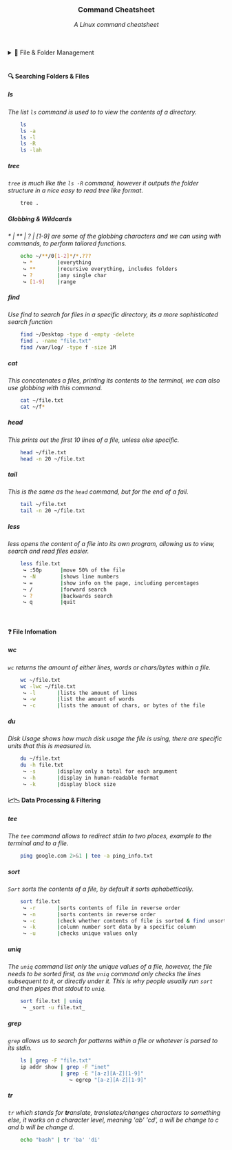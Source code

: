 <div align="center">
    <h3>Command Cheatsheet</h3>
    <p>
        <em>A Linux command cheatsheet</em>
    </p>
</div>

<br>
<br>

<details>
    <summary>📂 File & Folder Management</summary>

|#|Command|Description|Example Link|
|:---|:---|:---|:---|
|FFM-01|`touch`|We use the touch command to create files, we can can create single or multiple files.|[View](#touch)|
|FFM-02|`mkdir`|We can us mkdir to create folders, either single or multiple, as well as entire folder structures.|[View](#mkdir)|
|FFM-03|`mv`|The move command can both move and rename files.|[View](#mv)|
|FFM-04|`cp`|This copies files, it can also copy a file with one name, and paste it as another name.|[View](#cp)|
|FFM-05|`rm`|The remove command, removes files only, however it can remove directories if not careful.|[View](#rm)|
|FFM-06|`rmdir`|Remove Direcctory is much like the `rm` command but for **empty** directories. If a directory is not empty, it will fail.|[View](#rmdir)|

##### touch
```sh 
    touch ~/file.txt
    touch ~/file1.txt ~/file2.txt
    touch ~/file{1..9}.txt
```

##### mkdir
```sh
    mkdir ~/folder
    mkdir ~/folder1 ~/folder2
    mkdir -p ~/folder/subfolder
```

##### mv
```sh
    mv ~/file1 ~/Documents/
    mv ~/file1 ~/file2 ~/Document/
       ↪ <command> <location> <destination>
    mv ~/filee ~/filei
       ↪ <command> <old-name> <new-name>
```

##### cp
```sh
    cp ~/file ~/Documents/
    cp ~/file1 ~/file2 ~/Documents
       ↪ <command> <location> <destination></destination>
```

##### rm
```sh
    rm ~/file
    rm ~/file1 ~/file2
    rm -r ~/folder/file
```

##### rmdir
```sh    
    rmdir ~/folder
```
</details>

<br>

#### 🔍 Searching Folders & Files
##### ls 
_The list `ls` command is used to to view the contents of a directory._

```sh
    ls 
    ls -a
    ls -l
    ls -R
    ls -lah
```

##### tree
_`tree` is much like the `ls -R` command, however it outputs the folder structure in a nice easy to read tree like format._

```sh
    tree .
```
 
##### Globbing & Wildcards
_* | ** | ? | [1-9] are some of the globbing characters and we can using with commands, to perform tailored functions._

```sh
    echo ~/**/0[1-2]*/*.???
     ↪ *        |everything
     ↪ **       |recursive everything, includes folders
     ↪ ?        |any single char
     ↪ [1-9]    |range
```

##### find
_Use find to search for files in a specific directory, its a more sophisticated search function_

```sh
    find ~/Desktop -type d -empty -delete
    find . -name "file.txt"
    find /var/log/ -type f -size 1M
```

##### cat
_This concatenates a files, printing its contents to the terminal, we can also use globbing with this command._

```sh
    cat ~/file.txt
    cat ~/f* 
```

##### head
_This prints out the first 10 lines of a file, unless else specific._

```sh
    head ~/file.txt
    head -n 20 ~/file.txt
```

##### tail
_This is the same as the `head` command, but for the end of a fail._

```sh
    tail ~/file.txt
    tail -n 20 ~/file.txt
```

##### less
_less opens the content of a file into its own program, allowing us to view, search and read files easier._

```sh
    less file.txt
     ↪ :50p      |move 50% of the file
     ↪ -N        |shows line numbers
     ↪ =         |show info on the page, including percentages
     ↪ /         |forward search
     ↪ ?         |backwards search
     ↪ q         |quit
```

<br>

#### ❓ File Infomation
##### wc
_`wc` returns the amount of either lines, words or chars/bytes within a file._

```sh
    wc ~/file.txt
    wc -lwc ~/file.txt 
     ↪ -l       |lists the amount of lines
     ↪ -w       |list the amount of words
     ↪ -c       |lists the amount of chars, or bytes of the file
```

##### du
_Disk Usage shows how much disk usage the file is using, there are specific units that this is measured in._

```sh
    du ~/file.txt 
    du -h file.txt
     ↪ -s       |display only a total for each argument
     ↪ -h       |display in human-readable format
     ↪ -k       |display block size
```

#### 📈📉 Data Processing & Filtering
##### tee
_The `tee` command allows to redirect stdin to two places, example to the terminal and to a file._

```sh
    ping google.com 2>&1 | tee -a ping_info.txt
```

##### sort
_`Sort` sorts the contents of a file, by default it sorts aphabettically._

```sh
    sort file.txt
     ↪ -r       |sorts contents of file in reverse order
     ↪ -n       |sorts contents in reverse order
     ↪ -c       |check whether contents of file is sorted & find unsorted elements
     ↪ -k       |column number sort data by a specific column
     ↪ -u       |checks unique values only
```

##### uniq
_The `uniq` command list only the unique values of a file, however, the file needs to be sorted first, as the `uniq`
command only checks the lines subsequent to it, or directly under it. This is why people usually run `sort` and then 
pipes that stdout to `uniq`._

```sh
    sort file.txt | uniq
     ↪ _sort -u file.txt_
```

##### grep
_`grep` allows us to search for patterns within a file or whatever is parsed to its stdin._

```sh
    ls | grep -F "file.txt"
    ip addr show | grep -F "inet"
                 | grep -E "[a-z][A-Z][1-9]"
                    ↪ egrep "[a-z][A-Z][1-9]" 
```

##### tr
_`tr` which stands for **tr**anslate, translates/changes characters to something else, it works on a character level, 
meaning 'ab' 'cd', a will be change to c and b will be change d._

```sh
    echo "bash" | tr 'ba' 'di'
```
